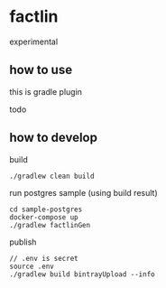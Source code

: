 # factlin

experimental

## how to use

this is gradle plugin

todo


## how to develop

build

```
./gradlew clean build
```

run postgres sample (using build result)

```
cd sample-postgres
docker-compose up
./gradlew factlinGen
```

publish

```
// .env is secret
source .env
./gradlew build bintrayUpload --info
```